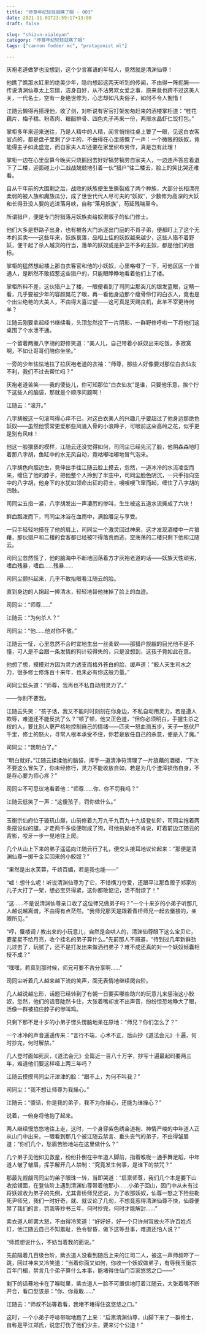 ```yaml
---
title: "师尊年纪轻轻就瞎了眼 - 003"
date: 2021-11-01T23:59:17+13:00
draft: false

slug: "shizun-xialeyan"
category: "师尊年纪轻轻就瞎了眼"
tags: ["cannon fodder mc", "protagonist ml"]

---
```


灰袍老道做梦也没想到，这个少言寡语的年轻人，竟然就是清渊仙尊！

他瞧了瞧那水缸里的绝美少年，隐约想起这两天听到的传闻，不由得一阵扼腕——传说清渊仙尊太上忘情，洁身自好，从不沾男欢女爱之事，原来竟也跨不过这美人关，一代名士，空有一身绝世修为，心志却如凡夫俗子，如何不令人惋惜！

江随云懒得再搭理他，收了剑，对听说有客官打架匆匆赶来的酒楼掌柜道：“桂花藕片、梅子糕、粉蒸肉、糖醋排骨、四色丸子再来一份，两屉水晶虾仁饺打包。”

掌柜多年来迎来送往，乃是人精中的人精，闻言悄悄往桌上瞥了一眼，见这白衣客官点的，都是盘子里剩了少半的，不由得在心里感慨了一声：一个微贱的妖奴，竟能得主子如此盛宠，而自家夫人却还要在家里织布劳作，真是岂有此理！

掌柜一边在心里盘算今晚买只烧鹅回去好好犒劳犒劳自家夫人，一边连声答应着退下了二楼，迎面碰上小二战战兢兢地引着一伙“猎户”往二楼去，脸上的笑比哭还难看。

自从千年前的大围剿之后，战败的妖族便生生撕裂成了两个种族，大部分长相漂亮柔弱的被人族和魔族瓜分，成了世世代代人尽可夫的“妖奴”，少数修为高深的大妖和长得丑没人要的逃进落月峡，自称“落月妖族”，苟延残喘至今。

所谓猎户，便是专门狩猎落月妖族卖给奴隶贩子的仙门修士。

他们大多是野路子出身，也有被各大门派逐出门庭的不肖子弟，便都盯上了这个无本的买卖——这些年来，妖族衰落，品相上佳的妖奴越来越少，这些人猎不着野妖，便干起了杀人越货的行当，落单的妖奴或是护卫不多的主奴，都是他们的目标。

掌柜的猛然想起楼上那白衣客官和他的小妖奴，心里咯噔了一下，可他区区一个普通人，是断然不敢招惹这些猎户的，只能眼睁睁地看着他们上了楼。

掌柜所料不差，这伙猎户上了楼，一眼便看到了司同尘那突兀的银发蓝眼，定睛一看，几乎要被少年的容颜晃花了眼，再一看他身边那个瘦骨伶仃的白衣人，竟也是个出尘绝艳的大美人，不由得大喜过望——这可真是天赐良机，此羊不宰更待何羊？

江随云刚要拿起经书继续看，头顶忽然投下一片阴影，一群野修呼啦一下将他们这桌围了个水泄不通。

一个留着两撇八字胡的野修笑道：“美人儿，自己带着小妖奴出来吃饭，多寂寞啊，不如让哥哥们陪你坐坐。”

一旁的少年怯怯地拉了拉灰袍老道的衣袖：“师尊，那些人好像要对那位白衣仙友不利，我们不过去帮忙吗？”

灰袍老道苦笑——我的傻徒儿，你可知那位“白衣仙友”是谁，只要他乐意，挨个拧下这些人的脑袋，那就是个顺序问题啊！

江随云：“滚开。”

八字胡被这一句滚骂得心痒不已，对这白衣美人的兴趣几乎要超过了他身边那绝色妖奴——虽然他惯常更爱那些风骚入骨的小浪蹄子，可眼前这朵高岭之花，似乎更是别有风味！

他这一脸猥亵的模样，江随云还没觉得如何，司同尘已经先沉了脸，他阴森森地盯着那八字胡，鱼缸中的水无风自动，竟咕嘟咕嘟地冒气泡来。

八字胡色向胆边生，竟伸出手往江随云脸上摸去，忽然，一道冰冷的水流凌空而来，缠住了他的脖子，把他整个人拎到了半空中，司同尘脸色阴沉，一只手指向空中的八字胡，他身下的水犹如领命出征的将士，嗖嗖嗖飞窜而起，缠住了八字胡的四肢。

司同尘五指一紧，八字胡发出一声凄厉的惨叫，生生被这五道水流撕成了六块！

鲜血瓢泼而下，司同尘沐浴在血雨中，满脸餍足与享受。

一只手轻轻地搭在了他的肩上，司同尘一个激灵回过神来，这才发现酒楼中一片狼藉，那伙猎户和二楼的食客都已经被吓得落荒而逃，空荡荡的二楼只剩下他和江随云。

司同尘忽然慌了，他的脑海中不断地回荡着方才灰袍老道的话——妖族天性顽劣，嗜血残暴，嗜血……残暴……

司同尘颤抖起来，几乎不敢抬眼看江随云的脸。

直到身边的人掬起一捧清水，轻轻地替他抹掉了脸上的血迹。

司同尘：“师尊……”

江随云：“为何杀人？”

司同尘：“他……他对你不敬。”

江随云一怔，心里忽然不合时宜地生出一丝柔软——那猎户觊觎的目光他不是不懂，可人是不会跟一条发情的狗计较得失的，只是没想到，这孩子竟如此在意。

他想了想，摸摸对方因为灵力透支而格外苍白的脸，缓声道：“鲛人天生司水之力，很多修士修炼百十来年，也未必有你这般力量。”

司同尘低头道：“师尊，我再也不私自动用灵力了。”

——你别不要我。

江随云失笑：“孩子话，我又不能时时刻刻在你身边，不私自动用灵力，若是遭人欺辱，难道还不能反抗了么？”顿了顿，他又正色道，“但你必须明白，手握生杀之权的人，要比别人更严格地控制自己的情绪——匹夫一怒血溅五步，天子一怒伏尸千里，修士的怒火，寻常人根本承受不住，你若是放任自己的杀意，便是入了魔。”

司同尘：“我明白了。”

“明白就好。”江随云揉揉他的脑袋，挥手一道清净符清理了一片狼藉的酒楼，“下次不要这么冒失了，你未经修行，灵力不能收放自如，若是为几个渣滓损伤自身，不是存心要为师心疼？”

司同尘不可思议地看着他：“师尊……你、你不罚我吗？”

江随云低笑了一声：“这傻孩子，罚你做什么。”

------------------------------------------------------

玉衡宗仙府位于璇玑山巅，山前修着九万九千九百九十九级登仙阶，司同尘拖着两条摆设似的腿，才走两千多级便喘成了狗，可他执拗地不肯说，盯着前边江随云的背影，咬牙一步一晃地往上爬。

几个从山上下来的弟子遥遥向江随云行了礼，便交头接耳地议论起来：“那便是清渊仙尊一掷千金买回来的小鲛奴？”

“果然是出水芙蓉，千娇百媚，若是我也能——”

“嘘！想什么呢！听说清渊仙尊为了它，不惜横刀夺爱，还跟平江那鱼贩子郑家的儿子大打了一架，想必宝贝得紧，这你都敢惦记，活不耐烦了！”

“这……不是说清渊仙尊亲口收了这位师兄做弟子吗？”一个十来岁的小弟子听那几人越说越离谱，不由得有点茫然，“我师兄那天是跟着青桥师兄一起去蜃楼的，亲眼所见。”

“哼，蜃楼调 / 教出来的小玩意儿，自然是会哄人的，清渊仙尊眼下这么宝贝它，要星星不给月亮，收个挂名的弟子算什么。”先前那人不屑道，“待到过几年新鲜劲儿过去了，玩腻了，还不是打发出来做洒扫弟子？难不成还真的对一个妖奴倾囊相授不成？”

“嘿嘿，若真到那时候，师兄可要不吝分享啊……”

司同尘听着几人越来越下流的笑声，面无表情地继续爬台阶。

几人越说越忘形，话题已经转到了有朝一日要买哪些助兴的玩意儿来惩治这小鲛奴，忽然，他们的话音陡然卡住，大张着嘴却发不出声音，纷纷惊恐地睁大了眼，活像一群被掐住脖子的惨叫鸡。

只剩下那不足十岁的小弟子愣头愣脑地呆在原地：“师兄？你们怎么了？”

一个冰冷的声音遥遥传来：“言行不端，心术不正，后山抄《道法会元》十遍，何时抄完，何时解禁。”

几人登时面如死灰，《道法会元》全篇近一百八十万字，抄写十遍最起码要两三年，难道他们要这样哑上两三年吗？

江随云摸摸司同尘汗津津的脸：“跟不上，为何不叫我？”

司同尘：“我不想让师尊为我操心。”

江随云：“傻话，你是我的弟子，我不为你操心，还能为谁操心？”

说着，一俯身将他抱了起来。

两人继续慢悠悠地往上走，这时，一个身穿紫色绣金道袍、神情严峻的中年道人正从山门中出来，一眼看到那几个被江随云禁言、垂头丧气的弟子，不由得皱眉道：“你们几个，愁眉苦脸地站在这里做什么？”

几个弟子见他如见救星，纷纷扑倒在中年道人脚前，指着喉咙一通手舞足蹈，中年道人皱了皱眉，挥手解开几人禁制：“究竟发生何事，是谁下的禁咒？”

那最先觊觎司同尘的弟子眼珠一转，当即哭道：“启禀师尊，我们几个本是要下山收拾铺面，在登仙阶上遇到清渊仙尊带着他那小……小弟子回山，因门中从未有过将妖奴收为弟子的先例，尤其青桥师兄还说，为了收那妖奴，仙尊一怒之下险些勒死尹师兄，我们一时好奇，就、就议论了几句，不想竟惹得清渊仙尊不快，仙尊便禁了我们的言，罚我等抄书三年，何时抄完，何时才能解封……”

紫衣道人听罢大怒，不由得冷笑道：“好好好，好一个只许州官放火不许百姓点灯，他江随云自己不知羞耻，色令智昏，做下这等丑事，难道还怕人说？”

“师叔想说什么，不妨当着我的面说。”

先前隔着几百级台阶，紫衣道人没看到随后上来的江司二人，被这一声师叔吓了一跳，回过神来又冷笑道：“当着你面又如何，你收一个妖奴做弟子，有辱我玉衡宗百年门楣，禁言几个弟子算什么本事，能堵得住仙门百家悠悠之口——”

剩下的话蓦地卡在了喉咙里，紫衣道人一脸不可置信地盯着江随云，大张着嘴不断开合，看口型该是：“你、你竟敢……”

江随云：“师叔不妨等着看，我堵不堵得住这悠悠之口。”

这时，一个小弟子呼哧带喘地跑了上来：“启禀清渊仙尊，山脚下来了一群修士，自称是平江郑氏，说您打伤了他们少主，要来讨个公道！”